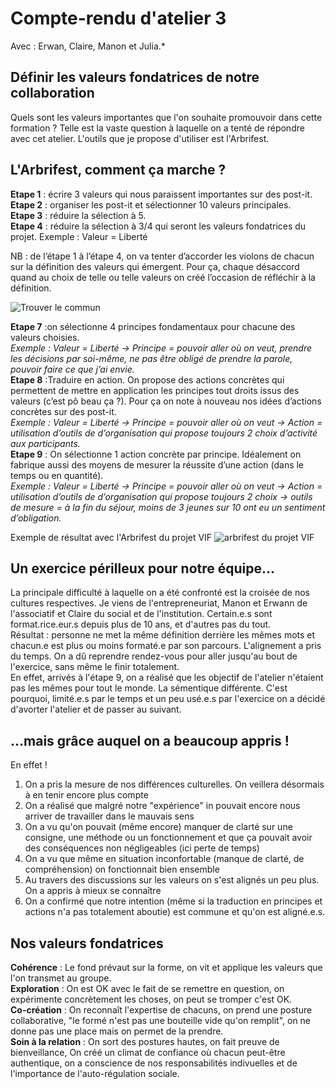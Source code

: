 
# Compte-rendu d'atelier 3
Avec : Erwan, Claire, Manon et Julia.*

## Définir les valeurs fondatrices de notre collaboration

Quels sont les valeurs importantes que l'on souhaite promouvoir dans cette formation ? Telle est la vaste question à laquelle on a tenté de répondre avec cet atelier. L'outils que je propose d'utiliser est l'Arbrifest. 

## L'Arbrifest, comment ça marche ? 
**Etape 1** : écrire 3 valeurs qui nous paraissent importantes sur des post-it.  
**Etape 2** : organiser les post-it et sélectionner 10 valeurs principales.  
**Etape 3** : réduire la sélection à 5.  
**Etape 4** : réduire la sélection à 3/4 qui seront les valeurs fondatrices du projet. Exemple : Valeur = Liberté  

NB : de l’étape 1 à l’étape 4, on va tenter d’accorder les violons de chacun sur la définition des valeurs qui émergent. Pour ça, chaque désaccord quand au choix de telle ou telle valeurs on créé l’occasion de réfléchir à la définition. 

![Trouver le commun](https://github.com/Julia-barbelane/valeursinfirst.com/blob/master/documentation/arbrifest/methode-arbrifest-trouver-le-commun.png)

**Etape 7** :on sélectionne 4 principes fondamentaux pour chacune des valeurs choisies.  
*Exemple : Valeur = Liberté → Principe = pouvoir aller où on veut, prendre les décisions par soi-même, ne pas être obligé de prendre la parole, pouvoir faire ce que j’ai envie.*  
**Etape 8** :Traduire en action. On propose des actions concrètes qui permettent de mettre en application les principes tout droits issus des valeurs (c’est pô beau ça ?). Pour ça on note à nouveau nos idées d’actions concrètes sur des post-it.  
*Exemple : Valeur = Liberté → Principe = pouvoir aller où on veut → Action = utilisation d’outils de d’organisation qui propose toujours 2 choix d’activité aux participants.*  
**Etape 9** : On sélectionne 1 action concrète par principe. Idéalement on fabrique aussi des moyens de mesurer la réussite d’une action (dans le temps ou en quantité).  
*Exemple : Valeur = Liberté → Principe = pouvoir aller où on veut → Action = utilisation d’outils de d’organisation qui propose toujours 2 choix → outils de mesure = à la fin du séjour, moins de 3 jeunes sur 10 ont eu un sentiment d’obligation.*

Exemple de résultat avec l'Arbrifest du projet VIF
![arbrifest du projet VIF](https://github.com/Julia-barbelane/valeursinfirst.com/blob/master/documentation/arbrifest/19691261_237510126761743_1234784999_n.jpg)

## Un exercice périlleux pour notre équipe...
La principale difficulté à laquelle on a été confronté est la croisée de nos cultures respectives. Je viens de l'entrepreneuriat, Manon et Erwann de l'associatif et Claire du social et de l'institution. Certain.e.s sont format.rice.eur.s depuis plus de 10 ans, et d'autres pas du tout.  
Résultat : personne ne met la même définition derrière les mêmes mots et chacun.e est plus ou moins formaté.e par son parcours. L'alignement a pris du temps. On a dû reprendre rendez-vous pour aller jusqu'au bout de l'exercice, sans même le finir totalement.  
En effet, arrivés à l'étape 9, on a réalisé que les objectif de l'atelier n'étaient pas les mêmes pour tout le monde. La sémentique différente. 
C'est pourquoi, limité.e.s par le temps et un peu usé.e.s par l'exercice on a décidé d'avorter l'atelier et de passer au suivant.

## ...mais grâce auquel on a beaucoup appris !
En effet !  
1) On a pris la mesure de nos différences culturelles. On veillera désormais à en tenir encore plus compte  
2) On a réalisé que malgré notre "expérience" in pouvait encore nous arriver de travailler dans le mauvais sens
3) On a vu qu'on pouvait (même encore) manquer de clarté sur une consigne, une méthode ou un fonctionnement et que ça pouvait avoir des conséquences non négligeables (ici perte de temps)
4) On a vu que même en situation inconfortable (manque de clarté, de compréhension) on fonctionnait bien ensemble
5) Au travers des discussions sur les valeurs on s'est alignés un peu plus. On a appris à mieux se connaître
6) On a confirmé que notre intention (même si la traduction en principes et actions n'a pas totalement aboutie) est commune et qu'on est aligné.e.s.

## Nos valeurs fondatrices
**Cohérence** : Le fond prévaut sur la forme, on vit et applique les valeurs que l'on transmet au groupe.  
**Exploration** : On est OK avec le fait de se remettre en question, on expérimente concrètement les choses, on peut se tromper c'est OK.  
**Co-création** : On reconnaît l'expertise de chacuns, on prend une posture collaborative, "le formé n'est pas une bouteille vide qu'on remplit", on ne donne pas une place mais on permet de la prendre.  
**Soin à la relation** : On sort des postures hautes, on fait preuve de bienveillance, On créé un climat de confiance où chacun peut-être authentique, on a conscience de nos responsabilités indivuelles et de l'importance de l'auto-régulation sociale.  




